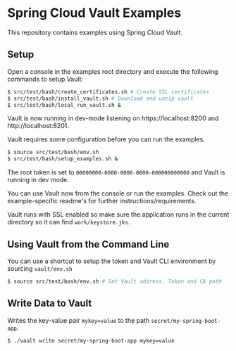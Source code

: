 Spring Cloud Vault Examples
============================

This repository contains examples using Spring Cloud Vault.

## Setup

Open a console in the examples root directory and execute
the following commands to setup Vault:

```bash
$ src/test/bash/create_certificates.sh # Create SSL certificates
$ src/test/bash/install_vault.sh # Download and unzip vault
$ src/test/bash/local_run_vault.sh &
```

Vault is now running in dev-mode listening on
https://localhost:8200 and http://localhost:8201.

Vault requires some configuration before you can run the examples.

```bash
$ source src/test/bash/env.sh
$ src/test/bash/setup_examples.sh &
```

The root token is set to `00000000-0000-0000-0000-000000000000`
and Vault is running in dev mode.

You can use Vault now from the console or run the examples. Check
out the example-specific readme's for further instructions/requirements.

Vault runs with SSL enabled so make sure the application runs
in the current directory so it can find `work/keystore.jks`.

## Using Vault from the Command Line

You can use a shortcut to setup the token and Vault CLI environment by sourcing
`vault/env.sh`

```bash
$ source src/test/bash/env.sh # Set Vault address, Token and CA path
```

## Write Data to Vault

Writes the key-value pair `mykey=value` to the path `secret/my-spring-boot-app`.

```
$ ./vault write secret/my-spring-boot-app mykey=value
```
